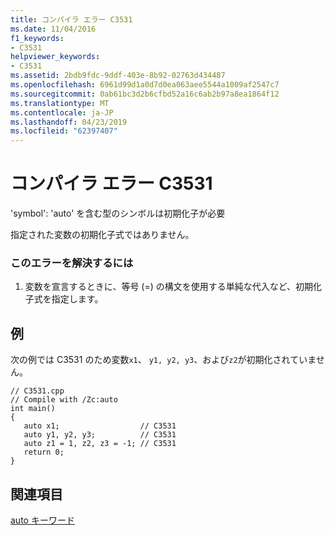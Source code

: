 ```yaml
---
title: コンパイラ エラー C3531
ms.date: 11/04/2016
f1_keywords:
- C3531
helpviewer_keywords:
- C3531
ms.assetid: 2bdb9fdc-9ddf-403e-8b92-02763d434487
ms.openlocfilehash: 6961d99d1a0d7d0ea063aee5544a1009af2547c7
ms.sourcegitcommit: 0ab61bc3d2b6cfbd52a16c6ab2b97a8ea1864f12
ms.translationtype: MT
ms.contentlocale: ja-JP
ms.lasthandoff: 04/23/2019
ms.locfileid: "62397407"
---
```

# <a name="compiler-error-c3531"></a>コンパイラ エラー C3531

'symbol': 'auto' を含む型のシンボルは初期化子が必要

指定された変数の初期化子式ではありません。

### <a name="to-correct-this-error"></a>このエラーを解決するには

1. 変数を宣言するときに、等号 (=) の構文を使用する単純な代入など、初期化子式を指定します。

## <a name="example"></a>例

次の例では C3531 のため変数`x1`、 `y1, y2, y3`、および`z2`が初期化されていません。

```
// C3531.cpp
// Compile with /Zc:auto
int main()
{
   auto x1;                  // C3531
   auto y1, y2, y3;          // C3531
   auto z1 = 1, z2, z3 = -1; // C3531
   return 0;
}
```

## <a name="see-also"></a>関連項目

[auto キーワード](../../cpp/auto-keyword.md)